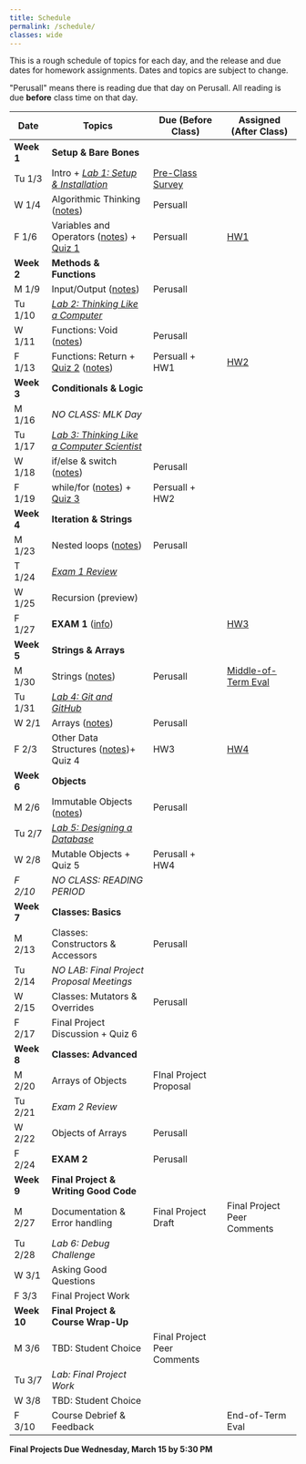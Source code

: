 ```yaml
---
title: Schedule
permalink: /schedule/
classes: wide
---
```


This is a rough schedule of topics for each day, and the release and due dates for homework assignments. Dates and topics are subject to change. 

"Perusall" means there is reading due that day on Perusall. All reading is due **before** class time on that day.


| Date	| Topics	| Due (Before Class) |	Assigned (After Class) |
| ------- | --------------- | ------------- | -------------- |
| **Week 1** | **Setup & Bare Bones** | | |
| Tu 1/3 | Intro + [_Lab 1: Setup & Installation_][lab1] | [Pre-Class Survey][survey] | | 
| W 1/4 | Algorithmic Thinking ([notes][w1-d1]) | Persuall | |
| F 1/6 | Variables and Operators ([notes][w1-d2]) + [Quiz 1][quiz1] | Persuall | [HW1][hwk1] |
| **Week 2** | **Methods & Functions** | | |
| M 1/9 | Input/Output ([notes][w2-d1]) | Perusall | |
| Tu 1/10 | [_Lab 2: Thinking Like a Computer_][lab2] | | |
| W 1/11 | Functions: Void ([notes][w2-d2]) | Perusall | |
| F 1/13 | Functions: Return + [Quiz 2][quiz2] ([notes][w2-d3])| Persuall + HW1 | [HW2][hwk2] |
| **Week 3** | **Conditionals & Logic** | | |
| M 1/16 | _NO CLASS: MLK Day_ | | |
| Tu 1/17 | [_Lab 3: Thinking Like a Computer Scientist_][lab3] | | | 
| W 1/18 | if/else & switch ([notes][w3-d1]) | Perusall | |
| F 1/19 | while/for ([notes][w3-d2]) + [Quiz 3][quiz3] | Persuall + HW2 | |
| **Week 4** | **Iteration & Strings** | | |
| M 1/23 | Nested loops ([notes][w4-d1]) | Perusall | | 
| T 1/24 | [_Exam 1 Review_][exam1-prac] | | |
| W 1/25 |  Recursion (preview) | | |
| F 1/27 | **EXAM 1** ([info][exam1-info]) | | [HW3][hwk3] |
| **Week 5** | **Strings & Arrays** | | |
| M 1/30 | Strings ([notes][w5-d1])| Perusall | [Middle-of-Term Eval][mid-eval] |
| Tu 1/31 | [_Lab 4: Git and GitHub_][lab4] | | |
| W 2/1 | Arrays ([notes][w5-d2]) | Perusall |  | 
| F 2/3 | Other Data Structures ([notes][w5-d3])+ Quiz 4 | HW3 | [HW4][hwk4] |
| **Week 6** | **Objects** | | |
| M 2/6 | Immutable Objects ([notes][w6-d1]) | Perusall | |
| Tu 2/7 | [_Lab 5: Designing a Database_][lab5] | | |
| W 2/8 | Mutable Objects + Quiz 5 | Perusall + HW4 | | 
| _F 2/10_ | _NO CLASS: READING PERIOD_ | | |
| **Week 7** | **Classes: Basics** | | |
| M 2/13 | Classes: Constructors & Accessors | Perusall | |
| Tu 2/14 | _NO LAB: Final Project Proposal Meetings_ | | |
| W 2/15 | Classes: Mutators & Overrides | Perusall | |
| F 2/17 | Final Project Discussion + Quiz 6 | |
| **Week 8** | **Classes: Advanced** | | |
| M 2/20 | Arrays of Objects | FInal Project Proposal | | 
| Tu 2/21 | _Exam 2 Review_ |  | |
| W 2/22 | Objects of Arrays | Perusall | |
| F 2/24 | **EXAM 2** | Perusall | |
| **Week 9** | **Final Project & Writing Good Code** | | | 
| M 2/27 | Documentation & Error handling | Final Project Draft | Final Project Peer Comments |
| Tu 2/28 | _Lab 6: Debug Challenge_ | | |
| W 3/1 | Asking Good Questions | | |
| F 3/3 | Final Project Work |  |  |
| **Week 10** | **Final Project & Course Wrap-Up** | | |
| M 3/6 | TBD: Student Choice | Final Project Peer Comments | | 
| Tu 3/7 | _Lab: Final Project Work_ | | |
| W 3/8 | TBD: Student Choice | | |
| F 3/10 | Course Debrief & Feedback | | End-of-Term Eval |

**Final Projects Due Wednesday, March 15 by 5:30 PM**


[syllabus]: https://alackles.github.io/CMSC-14-WT-23/syllabus/

[survey]: https://forms.gle/rDthQ7BWk4aW2gkdA

[lab1]: https://alackles.github.io/CMSC-150-WT-23/labs/lab1
[lab2]: https://alackles.github.io/CMSC-150-WT-23/labs/lab2
[lab3]: https://alackles.github.io/CMSC-150-WT-23/labs/lab3
[lab4]: https://alackles.github.io/CMSC-150-WT-23/labs/lab4
[lab5]: https://alackles.github.io/CMSC-150-WT-23/labs/lab5

[hwk1]: https://alackles.github.io/CMSC-150-WT-23/hwk/hwk1
[hwk2]: https://alackles.github.io/CMSC-150-WT-23/hwk/hwk2
[hwk3]: https://alackles.github.io/CMSC-150-WT-23/hwk/hwk3
[hwk4]: https://alackles.github.io/CMSC-150-WT-23/hwk/hwk4

[w1-d1]: https://alackles.github.io/CMSC-150-WT-23/lectures/w1-d1
[w1-d2]: https://alackles.github.io/CMSC-150-WT-23/lectures/w1-d2
[w2-d1]: https://alackles.github.io/CMSC-150-WT-23/lectures/w2-d1
[w2-d2]: https://alackles.github.io/CMSC-150-WT-23/lectures/w2-d2
[w2-d3]: https://alackles.github.io/CMSC-150-WT-23/lectures/w2-d3
[w3-d1]: https://alackles.github.io/CMSC-150-WT-23/lectures/w3-d1
[w3-d2]: https://alackles.github.io/CMSC-150-WT-23/lectures/w3-d2
[w4-d1]: https://alackles.github.io/CMSC-150-WT-23/lectures/w4-d1
[w5-d1]: https://alackles.github.io/CMSC-150-WT-23/lectures/w5-d1
[w5-d2]: https://alackles.github.io/CMSC-150-WT-23/lectures/w5-d2
[w5-d3]: https://alackles.github.io/CMSC-150-WT-23/lectures/w5-d3
[w6-d1]: https://alackles.github.io/CMSC-150-WT-23/lectures/w6-d1

[quiz1]: https://alackles.github.io/CMSC-150-WT-23/quizzes/quiz1
[quiz2]: https://alackles.github.io/CMSC-150-WT-23/quizzes/quiz2
[quiz3]: https://alackles.github.io/CMSC-150-WT-23/quizzes/quiz3

[exam1-info]: https://alackles.github.io/CMSC-150-WT-23/guides/exam
[exam1-prac]: https://alackles.github.io/CMSC-150-WT-23/guides/exam1-prac/

[mid-eval]: https://forms.gle/zoquh6tUMUbr8hKZ8